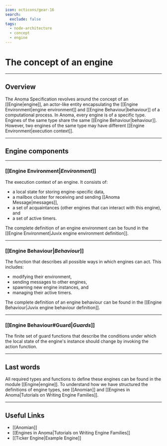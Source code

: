 ```yaml
---
icon: octicons/gear-16
search:
  exclude: false
tags:
  - node-architecture
  - concept
  - engine
---
```


# The concept of an engine

---

## Overview

The Anoma Specification revolves around the concept of an [[Engine|engine]], an
actor-like entity encapsulating the [[Engine Environment|engine environment]] and
[[Engine Behaviour|behaviour]] of a computational process. In Anoma, every
engine is of a specific type. Engines of the same type share the same
[[Engine Behaviour|behaviour]]. However, two engines of the same type may have different
[[Engine Environment|execution context]].

---

## Engine components

---

### [[Engine Environment|*Environment*]]

The execution context of an engine. It consists of:

- a local state for storing engine-specific data,
- a mailbox cluster for receiving and sending [[Anoma Message|messages]],
- a set of acquaintances (other engines that can interact with this engine), and
- a set of active timers.

The complete definition of an engine environment can be found in the
[[Engine Environment|Juvix engine environment definition]].

---

### [[Engine Behaviour|*Behaviour*]]

The function that describes all possible ways in which engines can act. This
includes:

- modifying their environment,
- sending messages to other engines,
- spawning new engine instances, and
- managing their active timers.

The complete definition of an engine behaviour can be found in the
[[Engine Behaviour|Juvix engine behaviour definition]].

---

### [[Engine Behaviour#Guard|*Guards*]]

The finite set of guard functions that describe the conditions under which
the local state of the engine's instance should change by invoking the action
function.

---

## Last words

All required types and functions to define these engines can be found in the
module [[Engine|engine]]. To understand how we have structured the
definitions of engine types, see [[Anomian]] and [[Engines in Anoma|Tutorials on Writing
Engine Families]].

---

## Useful Links

- [[Anomian]]
- [[Engines in Anoma|Tutorials on Writing Engine Families]]
- [[Ticker Engine|Example Engine]]